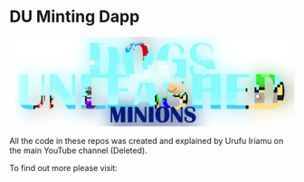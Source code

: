 # DU Minting Dapp

![](https://github.com/WilliamLuppi/Dogs-Unleashed-Minions-Smart-Contract/blob/main/DU%20Minions%20Logo.png)

All the code in these repos was created and explained by Urufu Iriamu on the main YouTube channel (Deleted).

To find out more please visit:
